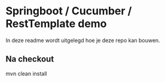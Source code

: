 #  Springboot / Cucumber / RestTemplate demo

In deze readme wordt uitgelegd hoe je deze repo kan bouwen.

##  Na checkout
mvn clean install